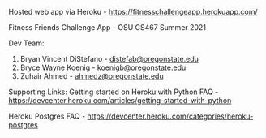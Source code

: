 Hosted web app via Heroku  - https://fitnesschallengeapp.herokuapp.com/

Fitness Friends Challenge App - OSU CS467 Summer 2021

Dev Team:
1. Bryan Vincent DiStefano - distefab@oregonstate.edu
2. Bryce Wayne Koenig - koenigb@oregonstate.edu
3. Zuhair Ahmed - ahmedz@oregonstate.edu

Supporting Links: 
Getting started on Heroku with Python FAQ - https://devcenter.heroku.com/articles/getting-started-with-python

Heroku Postgres FAQ - https://devcenter.heroku.com/categories/heroku-postgres



